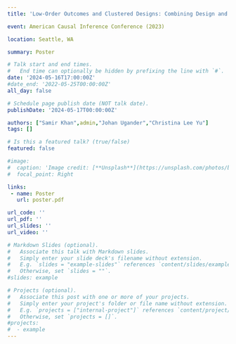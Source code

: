 ```yaml
---
title: 'Low-Order Outcomes and Clustered Designs: Combining Design and Analysis for Causal Inference under Interference'

event: American Causal Inference Conference (2023)

location: Seattle, WA

summary: Poster 

# Talk start and end times.
#   End time can optionally be hidden by prefixing the line with `#`.
date: '2024-05-16T17:00:00Z'
#date_end: '2022-05-25T00:00:00Z'
all_day: false

# Schedule page publish date (NOT talk date).
publishDate: '2024-05-17T00:00:00Z'

authors: ["Samir Khan",admin,"Johan Ugander","Christina Lee Yu"]
tags: []

# Is this a featured talk? (true/false)
featured: false

#image:
#  caption: 'Image credit: [**Unsplash**](https://unsplash.com/photos/bzdhc5b3Bxs)'
#  focal_point: Right

links:
 - name: Poster
   url: poster.pdf

url_code: ''
url_pdf: ''
url_slides: ''
url_video: ''

# Markdown Slides (optional).
#   Associate this talk with Markdown slides.
#   Simply enter your slide deck's filename without extension.
#   E.g. `slides = "example-slides"` references `content/slides/example-slides.md`.
#   Otherwise, set `slides = ""`.
#slides: example

# Projects (optional).
#   Associate this post with one or more of your projects.
#   Simply enter your project's folder or file name without extension.
#   E.g. `projects = ["internal-project"]` references `content/project/deep-learning/index.md`.
#   Otherwise, set `projects = []`.
#projects:
#  - example
---
```

